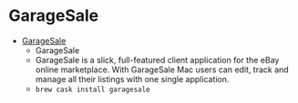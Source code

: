# GarageSale
- [GarageSale](https://www.iwascoding.com/GarageSale/)
  -  GarageSale
  - GarageSale is a slick, full-featured client application for the eBay online marketplace. With GarageSale Mac users can edit, track and manage all their listings with one single application.
  - `brew cask install garagesale`
